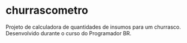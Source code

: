 # churrascometro
Projeto de calculadora de quantidades de insumos para um churrasco. Desenvolvido durante o curso do Programador BR.
